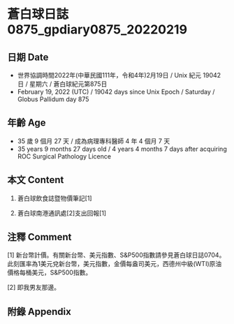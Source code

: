 [_metadata_:encoding]: - "utf-8"
[_metadata_:language]: - "zh-Hant-TW"
[_metadata_:fileformat]: - "markdown"
[_metadata_:MIME_type]: - "text/plain"
[_metadata_:markdown_version]: - "commonmark version 0.30"
[_metadata_:markdown_spec]: - "https://spec.commonmark.org/0.30/"

# 蒼白球日誌0875_gpdiary0875_20220219 #

## 日期 Date ##

* 世界協調時間2022年(中華民國111年，令和4年)2月19日 / Unix 紀元 19042 日 / 星期六 / 蒼白球紀元第875日
* February 19, 2022 (UTC) / 19042 days since Unix Epoch / Saturday / Globus Pallidum day 875

## 年齡 Age ##

* 35 歲 9 個月 27 天 / 成為病理專科醫師 4 年 4 個月 7 天
* 35 years 9 months 27 days old / 4 years 4 months 7 days after acquiring ROC Surgical Pathology Licence

## 本文 Content ##

1. 蒼白球飲食誌暨物價筆記[1]

    
2. 蒼白球南港通訊處[2]支出回報[1]

    

## 注釋 Comment ##

[1] 新台幣計價。有關新台幣、美元指數、S&P500指數請參見蒼白球日誌0704。此刻匯率為1美元兌新台幣，美元指數，金價每盎司美元，西德州中級(WTI)原油價格每桶美元，S&P500指數。


[2] 即我男友那邊。



## 附錄 Appendix ##

